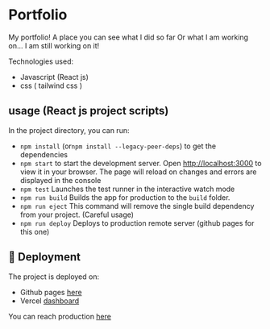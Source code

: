 # Portfolio

My portfolio! A place you can see what I did so far Or what I am working on...
I am still working on it!

Technologies used:

- Javascript (React js)
- css ( tailwind css )

## usage (React js project scripts)

In the project directory, you can run:

- `npm install` (or`npm install --legacy-peer-deps`) to get the dependencies
- `npm start` to start the development server. Open [http://localhost:3000](http://localhost:3000) to view it in your browser. The page will reload on changes and errors are displayed in the console
- `npm test` Launches the test runner in the interactive watch mode
- `npm run build` Builds the app for production to the `build` folder.
- `npm run eject` This command will remove the single build dependency from your project. (Careful usage)
- `npm run deploy` Deploys to production remote server (github pages for this one)

## :rocket: Deployment

The project is deployed on:

- Github pages [here](https://nair0lf32.github.io/portfolio/)
- Vercel [dashboard](https://vercel.com/nair0lf32/portfolio)

You can reach production [here](https://portfolio.nairolf32.com)
